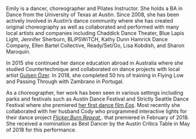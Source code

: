 Emily is a dancer, choreographer and Pilates Instructor. She holds a BA in Dance from the University of Texas at Austin. Since 2008, she has been actively involved in Austin’s dance community where she has created original choreography as well as collaborated and performed with many local artists and companies including Chaddick Dance Theater, Blue Lapis Light, Jennifer Sherburn, BLiPSWiTCH, Kathy Dunn Hamrick Dance Company, Ellen Bartel Collective, Ready/Set/Go, Lisa Kobdish, and Sharon Maroquín.

<!-- Emily’s experience spans a broad range of projects and disciplines such as film, technical theater, aerial dance, children’s theatre performances, parades, flash mobs, music videos, and television commercials. In the spirit of collaboration with local artists, Emily has partnered and performed with musicians such as [Shy Beast](https://www.youtube.com/watch?v=6pi4NWsb1i8) and Megafauna. -->

In 2015 she continued her dance education abroad in Australia where she studied Countertechnique and collaborated on dance projects with local artist [Gulsen Özer](http://www.gulsenozer.com/).  In 2018, she completed 50 hrs of training in Flying Low and Passing Through with Zambrano in Portugal.

As a choreographer, her work has been seen in various settings including parks and festivals such as Austin Dance Festival and Strictly Seattle Dance Festival where she premiered [her first dance film _Eos_](/media/#eos).  Most recently she collaborated with her husband Cody who programmed interactive lights for their dance project [_Flicker.Burn.Repeat._](/media/#flicker-burn-repeat). that premiered in February of 2018. She received a nomination as Best Dancer by the Austin Critics Table in May of 2018 for this performance.
